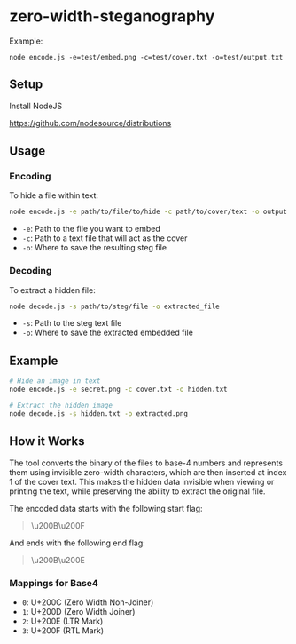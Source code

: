 # zero-width-steganography

Example:
```shell
node encode.js -e=test/embed.png -c=test/cover.txt -o=test/output.txt
```

## Setup
Install NodeJS

https://github.com/nodesource/distributions

## Usage

### Encoding
To hide a file within text:
```bash
node encode.js -e path/to/file/to/hide -c path/to/cover/text -o output.txt
```

- `-e`: Path to the file you want to embed
- `-c`: Path to a text file that will act as the cover
- `-o`: Where to save the resulting steg file

### Decoding
To extract a hidden file:
```bash
node decode.js -s path/to/steg/file -o extracted_file
```

- `-s`: Path to the steg text file
- `-o`: Where to save the extracted embedded file

## Example

```bash
# Hide an image in text
node encode.js -e secret.png -c cover.txt -o hidden.txt

# Extract the hidden image
node decode.js -s hidden.txt -o extracted.png
```

## How it Works

The tool converts the binary of the files to base-4 numbers and represents them using invisible zero-width characters, which are then inserted at index 1 of the cover text. 
This makes the hidden data invisible when viewing or printing the text, while preserving the ability to extract the original file.

The encoded data starts with the following start flag:
>\u200B\u200F

And ends with the following end flag:
>\u200B\u200E

### Mappings for Base4
- `0`: U+200C (Zero Width Non-Joiner)
- `1`: U+200D (Zero Width Joiner)
- `2`: U+200E (LTR Mark)
- `3`: U+200F (RTL Mark)

